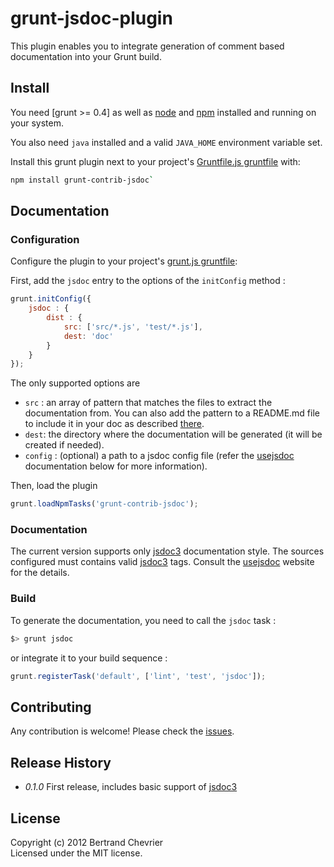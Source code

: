 # grunt-jsdoc-plugin

This plugin enables you to integrate generation of comment based documentation into your Grunt build.


## Install

You need [grunt >= 0.4] as well as [node] and [npm] installed and running on your system.

You also need `java` installed and a valid `JAVA_HOME` environment variable set.

Install this grunt plugin next to your project's [Gruntfile.js gruntfile][getting_started] with: 

```bash
npm install grunt-contrib-jsdoc`
```

## Documentation

### Configuration

Configure the plugin to your project's [grunt.js gruntfile][getting_started]:

First, add the `jsdoc` entry to the options of the `initConfig` method :

```javascript
grunt.initConfig({
    jsdoc : {
        dist : {
            src: ['src/*.js', 'test/*.js'], 
            dest: 'doc'
        }
    }
});
```

The only supported options are 

 * `src` : an array of pattern that matches the files to extract the documentation from. You can also add the pattern to a README.md file to include it in your doc as described [there](http://usejsdoc.org/about-including-readme.html).
 * `dest`: the directory where the documentation will be generated (it will be created if needed).
 * `config` : (optional) a path to a jsdoc config file (refer the [usejsdoc] documentation below for more information).

Then, load the plugin 

```javascript
grunt.loadNpmTasks('grunt-contrib-jsdoc');
```

### Documentation

The current version supports only [jsdoc3] documentation style. The sources configured 
must contains valid [jsdoc3] tags. Consult the [usejsdoc] website for the details.

### Build

To generate the documentation, you need to call the `jsdoc` task :

```bash
$> grunt jsdoc
```

or integrate it to your build sequence : 

```javascript
grunt.registerTask('default', ['lint', 'test', 'jsdoc']);
```

## Contributing

Any contribution is welcome! Please check the [issues](https://github.com/krampstudio/grunt-jsdoc-plugin/issues).

## Release History


 * _0.1.0_ First release, includes basic support of [jsdoc3]

[jsdoc3]: https://github.com/jsdoc3/jsdoc

## License
Copyright (c) 2012 Bertrand Chevrier  
Licensed under the MIT license.


[grunt]: https://github.com/cowboy/grunt
[node]: http://nodejs.org
[npm]: http://npmjs.org
[getting_started]: https://github.com/cowboy/grunt/blob/master/docs/getting_started.md
[usejsdoc]: http://usejsdoc.org
